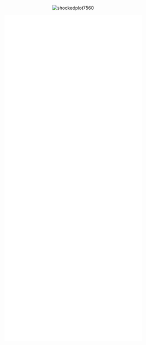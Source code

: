 <p align="center"> <img src="https://komarev.com/ghpvc/?username=shockedplot7560&label=Profile%20views&color=0e75b6&style=flat" alt="shockedplot7560" /> </p>

<p align="center"><img src="https://github.com/ShockedPlot7560/ShockedPlot7560/blob/main/github-metrics.svg"></p>

